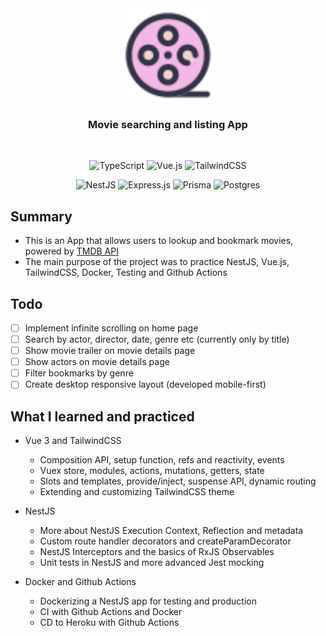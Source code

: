 <div align="center">

  <img src="https://github.com/celso-patiri/22-Primeflix/blob/main/web/src/assets/logo.png" alt="Logo" width="150">

  <h3 align="center">
     Movie searching and listing App
  </h3>

<br />

<div align="center">

![TypeScript](https://img.shields.io/badge/typescript-%23007ACC.svg?logo=typescript&logoColor=white&style=for-the-badge)
![Vue.js](https://img.shields.io/badge/vuejs-%2335495e.svg?logo=vuedotjs&logoColor=%234FC08D&style=for-the-badge)
![TailwindCSS](https://img.shields.io/badge/tailwindcss-%2338B2AC.svg?logo=tailwind-css&logoColor=white&style=for-the-badge)

![NestJS](https://img.shields.io/badge/nestjs-%23E0234E.svg?logo=nestjs&logoColor=white&style=for-the-badge)
![Express.js](https://img.shields.io/badge/express.js-%23404d59.svg?logo=express&logoColor=%2361DAFB&style=for-the-badge)
![Prisma](https://img.shields.io/badge/Prisma-3982CE?style=for-the-badge&logo=Prisma&logoColor=white)
![Postgres](https://img.shields.io/badge/PostgreSQL-316192?style=for-the-badge&logo=postgresql&logoColor=white)

</div>
  
</div>

## Summary

- This is an App that allows users to lookup and bookmark movies, powered by [TMDB API](https://www.themoviedb.org/documentation/api)
- The main purpose of the project was to practice NestJS, Vue.js, TailwindCSS, Docker, Testing and Github Actions

## Todo

- [ ] Implement infinite scrolling on home page
- [ ] Search by actor, director, date, genre etc (currently only by title)
- [ ] Show movie trailer on movie details page
- [ ] Show actors on movie details page
- [ ] Filter bookmarks by genre
- [ ] Create desktop responsive layout (developed mobile-first)

## What I learned and practiced

- Vue 3 and TailwindCSS

  - Composition API, setup function, refs and reactivity, events
  - Vuex store, modules, actions, mutations, getters, state
  - Slots and templates, provide/inject, suspense API, dynamic routing
  - Extending and customizing TailwindCSS theme

- NestJS

  - More about NestJS Execution Context, Reflection and metadata
  - Custom route handler decorators and createParamDecorator
  - NestJS Interceptors and the basics of RxJS Observables
  - Unit tests in NestJS and more advanced Jest mocking

- Docker and Github Actions

  - Dockerizing a NestJS app for testing and production
  - CI with Github Actions and Docker
  - CD to Heroku with Github Actions
